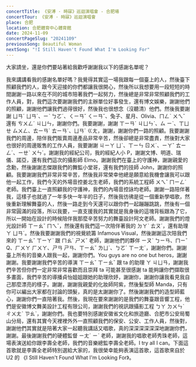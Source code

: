```yaml
---
concertTitle: 《安溥 · 時寐》巡迴演唱會 - 合肥場
concertTour: 《安溥 · 時寐》巡迴演唱會
place: 合肥
location: 合肥體育中心體育館
date: 2024-11-09
concertPageSlug: "20241109"
previousSong: Beautiful Woman
nextSong: "!I Still Haven't Found What I'm Looking For"
---
```

大家請坐，還是你們要站著給我歡呼謝謝我以下的感謝名單呢？

我來講講看我的感謝名單好嗎？我覺得其實這一場我跟每一個臺上的人，然後臺下照顧我們的人，跟今天迎接的你們都讓我很開心，然後所以我想要用一段短短的時間謝謝一路以來在不同的城市陪著我們一起努力，然後總是非常非常照顧我們的工作人員，對，我們這次要謝謝我們的主辦單位好事發生，還有博文娛樂，謝謝他們的照顧，謝謝他們讓我們過得很好，然後我也很想念（沒聽清）他們。然後我要謝謝 ㄩㄢˊ ㄩㄢˊ、ㄧˋ ㄅㄛˊ、ㄑㄧㄢˇ ㄑㄧㄢˇ、兔子、星月、Olivia、ㄇㄥˋ ㄨㄟˇ 還有 ㄘㄨㄥˊ ㄐㄩㄣ，謝謝你們。我要謝謝，謝謝 ㄒㄧㄢˊ ㄐㄩㄣˋ、ㄙ ㄧˋ、ㄒㄩㄝ ㄙㄨㄥ、ㄊㄧㄢˊ ㄊㄧㄢˊ、ㄩㄢˊ ㄍㄤ，謝謝，謝謝你們一路的照顧。我要謝謝我們的周邊，陪伴我們販賣周邊產品非常辛苦，然後卻總是非常盡責，然後對大家也很好的周邊販售的工作人員，我要謝謝 ㄐㄧㄚ ㄩˋ、ㄒㄧㄣ ㄖㄨˊ、ㄧㄚˇ ㄊㄧㄥˊ、ㄧㄝˋ ㄨㄣˊ。謝謝我的經紀公司，我的經紀人小 P，謝謝文博、明道、瑞儀、諾亞，還有我們這次的攝影師 Elmo。謝謝我們在臺上的守護神，謝謝親愛的念勳，然後謝謝志傑跟我們的舞監小堂哥，還有我們的技師 John，謝謝你的照顧。我要謝謝我們非常非常辛苦，然後我非常榮幸他總是願意給我機會讓我可以跟他一起工作，我們今天的外場音控姜北生老師，我們的系統工程師 ㄨㄟˇ ㄇㄧㄥˊ 老師。我們臺上一直照顧我的守護神，我們的內場音控詠均老師。謝謝一路陪伴著我，這樣子也就過了一年多快一年半的日子，然後我彷彿是從一個重新學唱歌，然後重新理解舞臺的人，然後一路走到今天還可以跟你們一起蹦蹦跳跳，然後有一個非常圓滿的段落，所以我要，一直支援我的其實就是我身後的這塊背板跟為了它，所以一開始在設計的時候陪伴我那麼辛苦努力的舞臺設計阿文老師。謝謝我們的燈光設計師 ㄒㄧㄠˇ ㄇㄟˇ，然後還有我們這一次陪伴著我的 ㄉㄚˋ ㄊㄡˊ，還有助理 ㄚ ㄩㄢˊ。然後我要謝謝我們的視覺統籌 Infamous Visual，然後謝謝這次陪我們來的 ㄒㄧㄠˇ ㄒㄧㄚˋ 跟 ㄇㄠˊ ㄕㄨˇ 老師，謝謝他們的夥伴 ㄧㄡˋ ㄅㄧㄢ、ㄇㄧˇ Q、ㄏㄨㄚ ㄏㄨㄚ、ㄕㄢ ㄕㄢ、ㄒㄧㄠˇ ㄌㄩˋ、ㄅㄛˊ ㄒㄧㄤˊ，謝謝你們。謝謝臺上所有的音樂人跟我一起，謝謝你們。You guys are no one but heros，謝謝謝謝。我要謝謝我們辛苦的導演 ㄒㄧㄠˇ ㄒㄧㄠˇ 跟 ta 的助理 ㄚ ㄐㄩㄢ，謝謝我們辛苦但你們一定非常非常喜歡而且崇拜 ta 可能甚至很感謝 ta 能夠讓你們擷取很多畫面，我們辛苦的導播貞怡姐姐跟她的助理欣妤，謝謝你，謝謝你讓我看見我自己那麼漂亮的樣子。謝謝，謝謝我親愛的化妝師阿紫，然後髮型師 Manda，只有你可以編出大家都在討論的頭髮，真的是太謝謝你了。然後謝謝我們的造型師藍心，謝謝你們一直陪著我。然後，我現在要來謝謝的是我們的舞臺跟音響工程，他們是安徽博文舞美設計工程有限公司，謝謝我們的視訊跟攝影工程 ㄅㄚ ㄉㄨㄣˋ ㄔㄨㄤˋ ㄗㄠˋ，謝謝你們。我也要特別感謝安徽省文化和旅遊廳、合肥市公安局蜀山分局，還有其實今天裡裡外外一直照顧我們的保安、公安、工作人員，然後對，謝謝他們其實就是陪著大家一起聽我講話又唱歌，真的深深深深深深地謝謝你們，謝謝。最後謝謝我們的硬體監督 ㄧㄤˊ ㄧˋ 老師，謝謝我的唱歌老師秀珠老師，這場表演送給你跟李壽全老師，我們的音樂總監李壽全老師。I try all I can。下面這首歌就是李壽全老師特別選給大家的，我很榮幸能夠表演這首歌，這首歌來自於 U2 的 《I Still Haven't Found What I'm Looking For》。